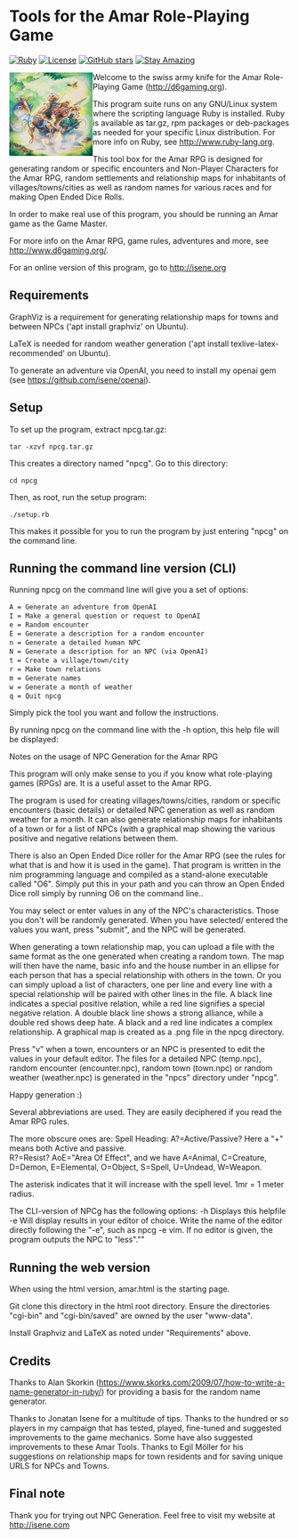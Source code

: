 # Tools for the Amar Role-Playing Game

[![Ruby](https://img.shields.io/badge/Ruby-CC342D?style=flat&logo=ruby&logoColor=white)](https://www.ruby-lang.org/)
[![License](https://img.shields.io/badge/License-Public%20Domain-brightgreen.svg)](https://unlicense.org/)
[![GitHub stars](https://img.shields.io/github/stars/isene/Amar-Tools.svg)](https://github.com/isene/Amar-Tools/stargazers)
[![Stay Amazing](https://img.shields.io/badge/Stay-Amazing-blue.svg)](https://isene.org)

<img src="images/amarcover.jpg" align="left" width="150" height="150"> Welcome to the swiss army knife for the Amar Role-Playing Game (http://d6gaming.org).

This program suite runs on any GNU/Linux system where the scripting
language Ruby is installed. Ruby is available as tar.gz, rpm packages or
deb-packages as needed for your specific Linux distribution. For more info
on Ruby, see http://www.ruby-lang.org.

This tool box for the Amar RPG is designed for generating random
or specific encounters and Non-Player Characters for the Amar RPG, random
settlements and relationship maps for inhabitants of villages/towns/cities
as well as random names for various races and for making Open Ended Dice Rolls. 

In order to make real use of this program, you should be running an Amar
game as the Game Master.

For more info on the Amar RPG, game rules, adventures and more, see
http://www.d6gaming.org/.

For an online version of this program, go to http://isene.org

## Requirements
GraphViz is a requirement for generating relationship maps for towns and
between NPCs ('apt install graphviz' on Ubuntu).

LaTeX is needed for random weather generation ('apt install
texlive-latex-recommended' on Ubuntu).

To generate an adventure via OpenAI, you need to install my openai gem (see
https://github.com/isene/openai).

## Setup
To set up the program, extract npcg.tar.gz:

    tar -xzvf npcg.tar.gz

This creates a directory named "npcg". Go to this directory:

    cd npcg

Then, as root, run the setup program:

    ./setup.rb

This makes it possible for you to run the program by just entering
"npcg" on the command line.

## Running the command line version (CLI)
Running npcg on the command line will give you a set of options:

	A = Generate an adventure from OpenAI
	I = Make a general question or request to OpenAI
	e = Random encounter
	E = Generate a description for a random encounter
	n = Generate a detailed human NPC
	N = Generate a description for an NPC (via OpenAI)
	t = Create a village/town/city
	r = Make town relations
	m = Generate names
	w = Generate a month of weather
	q = Quit npcg

Simply pick the tool you want and follow the instructions.

By running npcg on the command line with the -h option, this help file will be displayed:

  Notes on the usage of NPC Generation for the Amar RPG 
  
  This program will only make sense to you if you know what role-playing 
  games (RPGs) are. It is a useful asset to the Amar RPG.  
  
  The program is used for creating villages/towns/cities, random or
  specific encounters (basic details) or detailed NPC generation as well
  as random weather for a month. It can also generate relationship maps
  for inhabitants of a town or for a list of NPCs (with a graphical map
  showing the various positive and negative relations between them.
  
  There is also an Open Ended Dice roller for the Amar RPG (see the rules
  for what that is and how it is used in the game). That program is
  written in the nim programming language and compiled as a stand-alone
  executable called "O6". Simply put this in your path and you can throw
  an Open Ended Dice roll simply by running O6 on the command line..

  You may select or enter values in any of the NPC's characteristics. 
  Those you don't will be randomly generated. When you have selected/
  entered the values you want, press "submit", and the NPC will be generated.  

  When generating a town relationship map, you can upload a file with the
  same format as the one generated when creating a random town. The map
  will then have the name, basic info and the house number in an ellipse
  for each person that has a special relationship with others in the town.
  Or you can simply upload a list of characters, one per line and every
  line with a special relationship will be paired with other lines in the
  file. A black line indicates a special positive relation, while a red
  line signifies a special negative relation. A double black line shows a
  strong alliance, while a double red shows deep hate. A black and a red
  line indicates a complex relationship. A graphical map is created as a
  .png file in the npcg directory.

  Press "v" when a town, encounters or an NPC is presented to edit the
  values in your default editor. The files for a detailed NPC (temp.npc),
  random encounter (encounter.npc), random town (town.npc) or random
  weather (weather.npc) is generated in the "npcs" directory under "npcg".
  
  Happy generation :) 
  
  Several abbreviations are used. They are easily deciphered if you read 
  the Amar RPG rules.  
  
  The more obscure ones are: 
  Spell Heading: A?=Active/Passive? Here a "+" means both Active and passive.  
  R?=Resist? AoE="Area Of Effect", and we have A=Animal, C=Creature, D=Demon, 
  E=Elemental, O=Object, S=Spell, U=Undead, W=Weapon. 
  
  The asterisk indicates that it will increase with the spell level. 
  1mr = 1 meter radius.  
  
  The CLI-version of NPCg has the following options:
  -h  Displays this helpfile
  -e  Will display results in your editor of choice. Write the name of the
      editor directly following the "-e", such as npcg -e vim. If no editor
      is given, the program outputs the NPC to "less".""

## Running the web version
When using the html version, amar.html is the starting page.

Git clone this directory in the html root directory. Ensure the directories 
"cgi-bin" and "cgi-bin/saved" are owned by the user "www-data".

Install Graphviz and LaTeX as noted under "Requirements" above.

## Credits
Thanks to Alan Skorkin
(https://www.skorks.com/2009/07/how-to-write-a-name-generator-in-ruby/)
for providing a basis for the random name generator.

Thanks to Jonatan Isene for a multitude of tips. Thanks to the hundred or
so players in my campaign that has tested, played, fine-tuned and suggested
improvements to the game mechanics. Some have also suggested improvements
to these Amar Tools. Thanks to Egil Möller for his suggestions on relationship
maps for town residents and for saving unique URLS for NPCs and Towns.

## Final note
Thank you for trying out NPC Generation. Feel free to visit my website at http://isene.com

